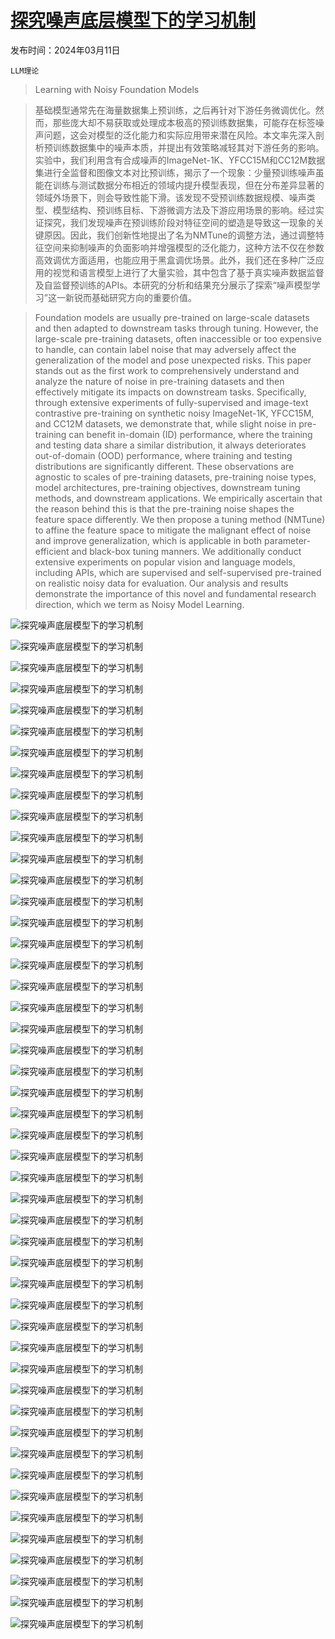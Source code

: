# [探究噪声底层模型下的学习机制](https://arxiv.org/abs/2403.06869)

发布时间：2024年03月11日

`LLM理论`

> Learning with Noisy Foundation Models

> 基础模型通常先在海量数据集上预训练，之后再针对下游任务微调优化。然而，那些庞大却不易获取或处理成本极高的预训练数据集，可能存在标签噪声问题，这会对模型的泛化能力和实际应用带来潜在风险。本文率先深入剖析预训练数据集中的噪声本质，并提出有效策略减轻其对下游任务的影响。实验中，我们利用含有合成噪声的ImageNet-1K、YFCC15M和CC12M数据集进行全监督和图像文本对比预训练，揭示了一个现象：少量预训练噪声虽能在训练与测试数据分布相近的领域内提升模型表现，但在分布差异显著的领域外场景下，则会导致性能下滑。该发现不受预训练数据规模、噪声类型、模型结构、预训练目标、下游微调方法及下游应用场景的影响。经过实证探究，我们发现噪声在预训练阶段对特征空间的塑造是导致这一现象的关键原因。因此，我们创新性地提出了名为NMTune的调整方法，通过调整特征空间来抑制噪声的负面影响并增强模型的泛化能力，这种方法不仅在参数高效调优方面适用，也能应用于黑盒调优场景。此外，我们还在多种广泛应用的视觉和语言模型上进行了大量实验，其中包含了基于真实噪声数据监督及自监督预训练的APIs。本研究的分析和结果充分展示了探索“噪声模型学习”这一新锐而基础研究方向的重要价值。

> Foundation models are usually pre-trained on large-scale datasets and then adapted to downstream tasks through tuning. However, the large-scale pre-training datasets, often inaccessible or too expensive to handle, can contain label noise that may adversely affect the generalization of the model and pose unexpected risks. This paper stands out as the first work to comprehensively understand and analyze the nature of noise in pre-training datasets and then effectively mitigate its impacts on downstream tasks. Specifically, through extensive experiments of fully-supervised and image-text contrastive pre-training on synthetic noisy ImageNet-1K, YFCC15M, and CC12M datasets, we demonstrate that, while slight noise in pre-training can benefit in-domain (ID) performance, where the training and testing data share a similar distribution, it always deteriorates out-of-domain (OOD) performance, where training and testing distributions are significantly different. These observations are agnostic to scales of pre-training datasets, pre-training noise types, model architectures, pre-training objectives, downstream tuning methods, and downstream applications. We empirically ascertain that the reason behind this is that the pre-training noise shapes the feature space differently. We then propose a tuning method (NMTune) to affine the feature space to mitigate the malignant effect of noise and improve generalization, which is applicable in both parameter-efficient and black-box tuning manners. We additionally conduct extensive experiments on popular vision and language models, including APIs, which are supervised and self-supervised pre-trained on realistic noisy data for evaluation. Our analysis and results demonstrate the importance of this novel and fundamental research direction, which we term as Noisy Model Learning.

![探究噪声底层模型下的学习机制](../../../paper_images/2403.06869/x1.png)

![探究噪声底层模型下的学习机制](../../../paper_images/2403.06869/x2.png)

![探究噪声底层模型下的学习机制](../../../paper_images/2403.06869/x3.png)

![探究噪声底层模型下的学习机制](../../../paper_images/2403.06869/x4.png)

![探究噪声底层模型下的学习机制](../../../paper_images/2403.06869/x5.png)

![探究噪声底层模型下的学习机制](../../../paper_images/2403.06869/x6.png)

![探究噪声底层模型下的学习机制](../../../paper_images/2403.06869/x7.png)

![探究噪声底层模型下的学习机制](../../../paper_images/2403.06869/x8.png)

![探究噪声底层模型下的学习机制](../../../paper_images/2403.06869/x9.png)

![探究噪声底层模型下的学习机制](../../../paper_images/2403.06869/x10.png)

![探究噪声底层模型下的学习机制](../../../paper_images/2403.06869/x11.png)

![探究噪声底层模型下的学习机制](../../../paper_images/2403.06869/x12.png)

![探究噪声底层模型下的学习机制](../../../paper_images/2403.06869/x13.png)

![探究噪声底层模型下的学习机制](../../../paper_images/2403.06869/x14.png)

![探究噪声底层模型下的学习机制](../../../paper_images/2403.06869/x15.png)

![探究噪声底层模型下的学习机制](../../../paper_images/2403.06869/x16.png)

![探究噪声底层模型下的学习机制](../../../paper_images/2403.06869/x17.png)

![探究噪声底层模型下的学习机制](../../../paper_images/2403.06869/x18.png)

![探究噪声底层模型下的学习机制](../../../paper_images/2403.06869/x19.png)

![探究噪声底层模型下的学习机制](../../../paper_images/2403.06869/x20.png)

![探究噪声底层模型下的学习机制](../../../paper_images/2403.06869/x21.png)

![探究噪声底层模型下的学习机制](../../../paper_images/2403.06869/x22.png)

![探究噪声底层模型下的学习机制](../../../paper_images/2403.06869/x23.png)

![探究噪声底层模型下的学习机制](../../../paper_images/2403.06869/x24.png)

![探究噪声底层模型下的学习机制](../../../paper_images/2403.06869/x25.png)

![探究噪声底层模型下的学习机制](../../../paper_images/2403.06869/x26.png)

![探究噪声底层模型下的学习机制](../../../paper_images/2403.06869/x27.png)

![探究噪声底层模型下的学习机制](../../../paper_images/2403.06869/x28.png)

![探究噪声底层模型下的学习机制](../../../paper_images/2403.06869/x29.png)

![探究噪声底层模型下的学习机制](../../../paper_images/2403.06869/x30.png)

![探究噪声底层模型下的学习机制](../../../paper_images/2403.06869/x31.png)

![探究噪声底层模型下的学习机制](../../../paper_images/2403.06869/x32.png)

![探究噪声底层模型下的学习机制](../../../paper_images/2403.06869/x33.png)

![探究噪声底层模型下的学习机制](../../../paper_images/2403.06869/x34.png)

![探究噪声底层模型下的学习机制](../../../paper_images/2403.06869/x35.png)

![探究噪声底层模型下的学习机制](../../../paper_images/2403.06869/x36.png)

![探究噪声底层模型下的学习机制](../../../paper_images/2403.06869/x37.png)

![探究噪声底层模型下的学习机制](../../../paper_images/2403.06869/x38.png)

![探究噪声底层模型下的学习机制](../../../paper_images/2403.06869/x39.png)

![探究噪声底层模型下的学习机制](../../../paper_images/2403.06869/x40.png)

![探究噪声底层模型下的学习机制](../../../paper_images/2403.06869/x41.png)

![探究噪声底层模型下的学习机制](../../../paper_images/2403.06869/x42.png)

![探究噪声底层模型下的学习机制](../../../paper_images/2403.06869/x43.png)

![探究噪声底层模型下的学习机制](../../../paper_images/2403.06869/x44.png)

![探究噪声底层模型下的学习机制](../../../paper_images/2403.06869/x45.png)

![探究噪声底层模型下的学习机制](../../../paper_images/2403.06869/x46.png)

![探究噪声底层模型下的学习机制](../../../paper_images/2403.06869/x47.png)

![探究噪声底层模型下的学习机制](../../../paper_images/2403.06869/x48.png)